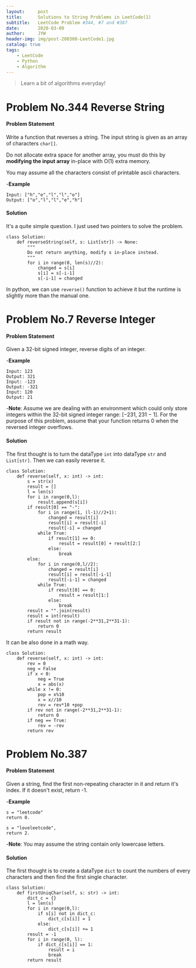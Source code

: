 ```yaml
---
layout:     post
title:      Solutions to String Problems in LeetCode(1)
subtitle:   LeetCode Problem #344, #7 and #387
date:       2020-03-09
author:     JYW
header-img: img/post-200308-LeetCode1.jpg
catalog: true
tags:
    - LeetCode
    - Python
    - Algorithm
---
```


>Learn a bit of algorithms everyday!

# Problem No.344 Reverse String

#### Problem Statement

Write a function that reverses a string. The input string is given as an array of characters `char[]`.

Do not allocate extra space for another array, you must do this by **modifying the input array** in-place with O(1) extra memory.

You may assume all the characters consist of printable ascii characters.

-**Example**
```
Input: ["h","e","l","l","o"]
Output: ["o","l","l","e","h"]
```

#### Solution

It's a quite simple question. I just used two pointers to solve the problem. 
```
class Solution:
    def reverseString(self, s: List[str]) -> None:
        """
        Do not return anything, modify s in-place instead.
        """
        for i in range(0, len(s)//2):
            changed = s[i]
            s[i] = s[-i-1]
            s[-i-1] = changed
``` 
In python, we can use `reverse()` function to achieve it but the runtime is slightly more than the manual one.

# Problem No.7 Reverse Integer

#### Problem Statement

Given a 32-bit signed integer, reverse digits of an integer.

-**Example**
```
Input: 123
Output: 321
Input: -123
Output: -321
Input: 120
Output: 21
```
-**Note**:
Assume we are dealing with an environment which could only store integers within the 32-bit signed integer range: [−231,  231 − 1]. For the purpose of this problem, assume that your function returns 0 when the reversed integer overflows.

#### Solution

The first thought is to turn the dataType `int` into dataType `str` and `List[str]`. Then we can easily reverse it.
```
class Solution:
    def reverse(self, x: int) -> int:
        s = str(x)
        result = []
        l = len(s)
        for i in range(0,l):
            result.append(s[i])
        if result[0] == "-":
            for i in range(1, (l-1)//2+1):
                changed = result[i]
                result[i] = result[-i]
                result[-i] = changed
            while True:
                if result[1] == 0:
                    result = result[0] + result[2:]
                else:
                    break
        else:
            for i in range(0,l//2):
                changed = result[i]
                result[i] = result[-i-1]
                result[-i-1] = changed
            while True:
                if result[0] == 0:
                    result = result[1:]
                else:
                    break
        result = "".join(result)
        result = int(result)
        if result not in range(-2**31,2**31-1):
            return 0
        return result
``` 
It can be also done in a math way.
```
class Solution:
    def reverse(self, x: int) -> int:
        rev = 0
        neg = False
        if x < 0:
            neg = True
            x = abs(x)
        while x != 0:
            pop = x%10
            x = x//10
            rev = rev*10 +pop
        if rev not in range(-2**31,2**31-1):
            return 0
        if neg == True:
            rev = -rev
        return rev
```

# Problem No.387

#### Problem Statement

Given a string, find the first non-repeating character in it and return it's index. If it doesn't exist, return -1.

-**Example**
```
s = "leetcode"
return 0.

s = "loveleetcode",
return 2.
```
-**Note**: You may assume the string contain only lowercase letters.

#### Solution

The first thought is to create a dataType `dict` to count the numbers of every characters and then find the first single character.
```
class Solution:
    def firstUniqChar(self, s: str) -> int:
        dict_c = {}
        l = len(s)
        for i in range(0,l):
            if s[i] not in dict_c:
                dict_c[s[i]] = 1
            else:
                dict_c[s[i]] += 1
        result = -1
        for i in range(0, l):
            if dict_c[s[i]] == 1:
                result = i
                break
        return result
```
